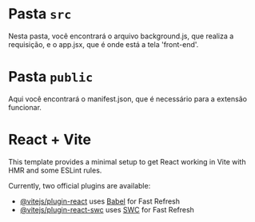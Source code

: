 # Pasta `src`
Nesta pasta, você encontrará o arquivo background.js, que realiza a requisição, e o app.jsx, que é onde está a tela 'front-end'.

# Pasta `public`
Aqui você encontrará o manifest.json, que é necessário para a extensão funcionar.

# React + Vite

This template provides a minimal setup to get React working in Vite with HMR and some ESLint rules.

Currently, two official plugins are available:

- [@vitejs/plugin-react](https://github.com/vitejs/vite-plugin-react/blob/main/packages/plugin-react/README.md) uses [Babel](https://babeljs.io/) for Fast Refresh
- [@vitejs/plugin-react-swc](https://github.com/vitejs/vite-plugin-react-swc) uses [SWC](https://swc.rs/) for Fast Refresh

